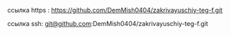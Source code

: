 ссылка https :
https://github.com/DemMish0404/zakrivayuschiy-teg-f.git


ссылка ssh:
git@github.com:DemMish0404/zakrivayuschiy-teg-f.git
